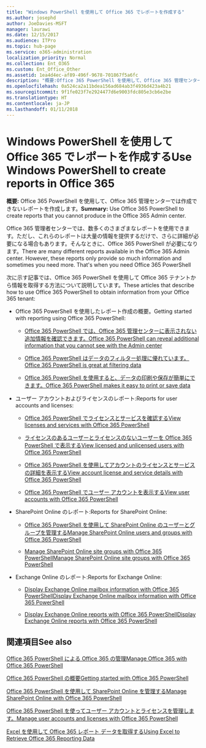 ```yaml
---
title: "Windows PowerShell を使用して Office 365 でレポートを作成する"
ms.author: josephd
author: JoeDavies-MSFT
manager: laurawi
ms.date: 12/15/2017
ms.audience: ITPro
ms.topic: hub-page
ms.service: o365-administration
localization_priority: Normal
ms.collection: Ent_O365
ms.custom: Ent_Office_Other
ms.assetid: 1ea4d4ec-af89-496f-9678-701867f5a6fc
description: "概要:Office 365 PowerShell を使用して、Office 365 管理センターでは作成できないレポートを作成します。"
ms.openlocfilehash: 0a524ca2a11bdea156ad684ab3f4936d423a4b21
ms.sourcegitcommit: 9f1fe023f7e2924477d6e9003fdc805e3cb6e2be
ms.translationtype: HT
ms.contentlocale: ja-JP
ms.lasthandoff: 01/11/2018
---
```

# <a name="use-windows-powershell-to-create-reports-in-office-365"></a><span data-ttu-id="177f4-103">Windows PowerShell を使用して Office 365 でレポートを作成する</span><span class="sxs-lookup"><span data-stu-id="177f4-103">Use Windows PowerShell to create reports in Office 365</span></span>

 <span data-ttu-id="177f4-104">**概要:** Office 365 PowerShell を使用して、Office 365 管理センターでは作成できないレポートを作成します。</span><span class="sxs-lookup"><span data-stu-id="177f4-104">**Summary:** Use Office 365 PowerShell to create reports that you cannot produce in the Office 365 Admin center.</span></span>
  
<span data-ttu-id="177f4-p101">Office 365 管理者センターでは、数多くのさまざまなレポートを使用できます。ただし、これらのレポートは大量の情報を提供するだけで、さらに詳細が必要になる場合もあります。そんなときに、Office 365 PowerShell が必要になります。</span><span class="sxs-lookup"><span data-stu-id="177f4-p101">There are many different reports available in the Office 365 Admin center. However, these reports only provide so much information and sometimes you need more. That's when you need Office 365 PowerShell</span></span>
  
<span data-ttu-id="177f4-108">次に示す記事では、Office 365 PowerShell を使用して Office 365 テナントから情報を取得する方法について説明しています。</span><span class="sxs-lookup"><span data-stu-id="177f4-108">These articles that describe how to use Office 365 PowerShell to obtain information from your Office 365 tenant:</span></span>
  
- <span data-ttu-id="177f4-109">Office 365 PowerShell を使用したレポート作成の概要。</span><span class="sxs-lookup"><span data-stu-id="177f4-109">Getting started with reporting using Office 365 PowerShell:</span></span>
    
  - [<span data-ttu-id="177f4-110">Office 365 PowerShell では、Office 365 管理センターに表示されない追加情報を確認できます。</span><span class="sxs-lookup"><span data-stu-id="177f4-110">Office 365 PowerShell can reveal additional information that you cannot see with the Admin center</span></span>](https://technet.microsoft.com/library/dn568034.aspx#reveal)
    
  - [<span data-ttu-id="177f4-111">Office 365 PowerShell はデータのフィルター処理に優れています。</span><span class="sxs-lookup"><span data-stu-id="177f4-111">Office 365 PowerShell is great at filtering data</span></span>](https://technet.microsoft.com/library/dn568034.aspx#filter)
    
  - [<span data-ttu-id="177f4-112">Office 365 PowerShell を使用すると、データの印刷や保存が簡単にできます。</span><span class="sxs-lookup"><span data-stu-id="177f4-112">Office 365 PowerShell makes it easy to print or save data</span></span>](https://technet.microsoft.com/library/dn568034.aspx#printsave)
    
- <span data-ttu-id="177f4-113">ユーザー アカウントおよびライセンスのレポート:</span><span class="sxs-lookup"><span data-stu-id="177f4-113">Reports for user accounts and licenses:</span></span>
    
  - [<span data-ttu-id="177f4-114">Office 365 PowerShell でライセンスとサービスを確認する</span><span class="sxs-lookup"><span data-stu-id="177f4-114">View licenses and services with Office 365 PowerShell</span></span>](view-licenses-and-services-with-office-365-powershell.md)
    
  - [<span data-ttu-id="177f4-115">ライセンスのあるユーザーとライセンスのないユーザーを Office 365 PowerShell で表示する</span><span class="sxs-lookup"><span data-stu-id="177f4-115">View licensed and unlicensed users with Office 365 PowerShell</span></span>](view-licensed-and-unlicensed-users-with-office-365-powershell.md)
    
  - [<span data-ttu-id="177f4-116">Office 365 PowerShell を使用してアカウントのライセンスとサービスの詳細を表示する</span><span class="sxs-lookup"><span data-stu-id="177f4-116">View account license and service details with Office 365 PowerShell</span></span>](view-account-license-and-service-details-with-office-365-powershell.md)
    
  - [<span data-ttu-id="177f4-117">Office 365 PowerShell でユーザー アカウントを表示する</span><span class="sxs-lookup"><span data-stu-id="177f4-117">View user accounts with Office 365 PowerShell</span></span>](view-user-accounts-with-office-365-powershell.md)
    
- <span data-ttu-id="177f4-118">SharePoint Online のレポート:</span><span class="sxs-lookup"><span data-stu-id="177f4-118">Reports for SharePoint Online:</span></span>
    
  - <span data-ttu-id="177f4-119">[Office 365 PowerShell を使用して SharePoint Online のユーザーとグループを管理する]((http://technet.microsoft.com/library/9680af2e-a965-4e62-92ee-da72105c7800.aspx))</span><span class="sxs-lookup"><span data-stu-id="177f4-119">[Manage SharePoint Online users and groups with Office 365 PowerShell]((http://technet.microsoft.com/library/9680af2e-a965-4e62-92ee-da72105c7800.aspx))</span></span>
    
  - <span data-ttu-id="177f4-120">[Manage SharePoint Online site groups with Office 365 PowerShell]((http://technet.microsoft.com/library/122f4099-c78d-4cce-bab0-4343b04596ae.aspx))</span><span class="sxs-lookup"><span data-stu-id="177f4-120">[Manage SharePoint Online site groups with Office 365 PowerShell]((http://technet.microsoft.com/library/122f4099-c78d-4cce-bab0-4343b04596ae.aspx))</span></span>
    
- <span data-ttu-id="177f4-121">Exchange Online のレポート:</span><span class="sxs-lookup"><span data-stu-id="177f4-121">Reports for Exchange Online:</span></span>
    
  - <span data-ttu-id="177f4-122">[Display Exchange Online mailbox information with Office 365 PowerShell]((http://technet.microsoft.com/library/13843002-56ca-4b75-81c5-84386522b01b.aspx))</span><span class="sxs-lookup"><span data-stu-id="177f4-122">[Display Exchange Online mailbox information with Office 365 PowerShell]((http://technet.microsoft.com/library/13843002-56ca-4b75-81c5-84386522b01b.aspx))</span></span>
    
  - <span data-ttu-id="177f4-123">[Display Exchange Online reports with Office 365 PowerShell]((http://technet.microsoft.com/library/4873a063-9fc4-4ed9-826a-6e935fef61d4.aspx))</span><span class="sxs-lookup"><span data-stu-id="177f4-123">[Display Exchange Online reports with Office 365 PowerShell]((http://technet.microsoft.com/library/4873a063-9fc4-4ed9-826a-6e935fef61d4.aspx))</span></span>
    
## <a name="see-also"></a><span data-ttu-id="177f4-124">関連項目</span><span class="sxs-lookup"><span data-stu-id="177f4-124">See also</span></span>

#### 

[<span data-ttu-id="177f4-125">Office 365 PowerShell による Office 365 の管理</span><span class="sxs-lookup"><span data-stu-id="177f4-125">Manage Office 365 with Office 365 PowerShell</span></span>](manage-office-365-with-office-365-powershell.md)
  
[<span data-ttu-id="177f4-126">Office 365 PowerShell の概要</span><span class="sxs-lookup"><span data-stu-id="177f4-126">Getting started with Office 365 PowerShell</span></span>](getting-started-with-office-365-powershell.md)
  
[<span data-ttu-id="177f4-127">Office 365 PowerShell を使用して SharePoint Online を管理する</span><span class="sxs-lookup"><span data-stu-id="177f4-127">Manage SharePoint Online with Office 365 PowerShell</span></span>](manage-sharepoint-online-with-office-365-powershell.md)
  
[<span data-ttu-id="177f4-128">Office 365 PowerShell を使ってユーザー アカウントとライセンスを管理します。</span><span class="sxs-lookup"><span data-stu-id="177f4-128">Manage user accounts and licenses with Office 365 PowerShell</span></span>](manage-user-accounts-and-licenses-with-office-365-powershell.md)
  
[<span data-ttu-id="177f4-129">Excel を使用して Office 365 レポート データを取得する</span><span class="sxs-lookup"><span data-stu-id="177f4-129">Using Excel to Retrieve Office 365 Reporting Data</span></span>](using-excel-to-retrieve-office-365-reporting-data.md)

